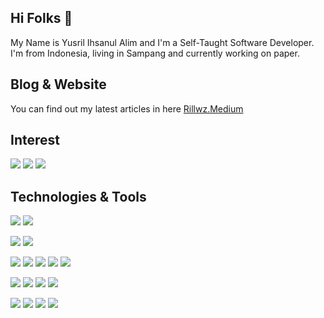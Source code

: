 ## Hi Folks 👋

My Name is Yusril Ihsanul Alim and I'm a Self-Taught Software Developer. <br>
I'm from Indonesia, living in Sampang and currently working on paper.

## Blog & Website

You can find out my latest articles in here <a href="http://Rillwz.Medium.com">Rillwz.Medium</a> <br>

## Interest

![](https://img.shields.io/badge/Flutter-02569B?style=for-the-badge&logo=flutter&logoColor=white)
![](https://img.shields.io/badge/Rust-000000?style=for-the-badge&logo=rust&logoColor=white)
![](https://img.shields.io/badge/Amazon_AWS-232F3E?style=for-the-badge&logo=amazon-aws&logoColor=white)

## Technologies & Tools

![](https://img.shields.io/badge/OS-Linux%20KDE-informational?style=flat&logo=Linux&logoColor=white&color=2bbc8a) 
![](https://img.shields.io/badge/OS-Windows%2010-informational?style=flat&logo=Windows&logoColor=white&color=2bbc8a) <br> 

![](https://img.shields.io/badge/Editor-Visual%20Studio%202019-informational?style=flat&logo=VisualStudio&logoColor=white&color=2bbc8a)
![](https://img.shields.io/badge/Editor-Visual%20Studio%20Code-informational?style=flat&logo=VisualStudio&logoColor=white&color=2bbc8a)

![](https://img.shields.io/badge/Code-JavaScript-informational?style=flat&logo=Javascript&logoColor=white&color=2bbc8a)
![](https://img.shields.io/badge/Code-TypeScript-informational?style=flat&logo=TypeScript&logoColor=white&color=2bbc8a)
![](https://img.shields.io/badge/Code-VisualBasic.Net-informational?style=flat&logo=.net&logoColor=white&color=2bbc8a)
![](https://img.shields.io/badge/Code-Dart-informational?style=flat&logo=Dart&logoColor=white&color=2bbc8a)
![](https://img.shields.io/badge/Code-Golang-informational?style=flat&logo=Go&logoColor=white&color=2bbc8a)

![](https://img.shields.io/badge/Framework-ReactJs-informational?style=flat&logo=React&logoColor=white&color=2bbc8a)
![](https://img.shields.io/badge/Framework-Flutter-informational?style=flat&logo=Flutter&logoColor=white&color=2bbc8a)
![](https://img.shields.io/badge/Framework-Svelte-informational?style=flat&logo=Svelte&logoColor=white&color=2bbc8a)
![](https://img.shields.io/badge/Framework-Tailwind-informational?style=flat&logo=Tailwind-css&logoColor=white&color=2bbc8a)


![](https://img.shields.io/badge/Platform-Firebase-informational?style=flat&logo=Firebase&logoColor=white&color=2bbc8a)
![](https://img.shields.io/badge/Platform-MongoDB-informational?style=flat&logo=MongoDB&logoColor=white&color=2bbc8a)
![](https://img.shields.io/badge/Platform-MySQL-informational?style=flat&logo=MySQL&logoColor=white&color=2bbc8a)
![](https://img.shields.io/badge/Shell-Zsh-informational?style=flat&logo=gnu-bash&logoColor=white&color=2bbc8a)







<!--
**Rillwz/Rillwz** is a ✨ _special_ ✨ repository because its `README.md` (this file) appears on your GitHub profile.

Here are some ideas to get you started:

- 🔭 I’m currently working on ...
- 🌱 I’m currently learning ...
- 👯 I’m looking to collaborate on ...
- 🤔 I’m looking for help with ...
- 💬 Ask me about ...
- 📫 How to reach me: ...
- 😄 Pronouns: ...
- ⚡ Fun fact: ...
-->
